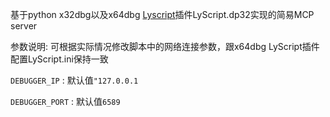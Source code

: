基于python x32dbg以及x64dbg [Lyscript](http://lyscript.lyshark.com)插件LyScript.dp32实现的简易MCP server

参数说明:
可根据实际情况修改脚本中的网络连接参数，跟x64dbg LyScript插件配置LyScript.ini保持一致

```DEBUGGER_IP``` : 默认值```"127.0.0.1```

```DEBUGGER_PORT``` : 默认值```6589```
